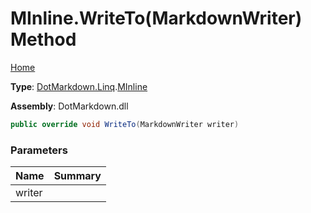# MInline\.WriteTo\(MarkdownWriter\) Method

[Home](../../../../README.md)

**Type**: [DotMarkdown.Linq](../../README.md)\.[MInline](../README.md)

**Assembly**: DotMarkdown\.dll

```csharp
public override void WriteTo(MarkdownWriter writer)
```

### Parameters

| Name | Summary |
| ---- | ------- |
| writer | |


